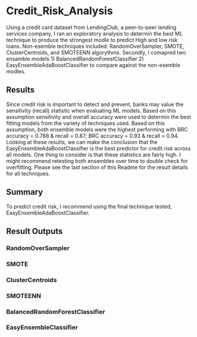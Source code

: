 # Credit_Risk_Analysis

Using a credit card  dataset from LendingClub, a peer-to-peer lending services company, I ran an exploratory analysis to determin the best ML  technique to produce the strongest modle to predict High and low risk loans.  Non-esemble techniques included: RandomOverSampler, SMOTE, ClusterCentroids, and SMOTEENN algorythms.  Secondly, I comapred two ensamble models 1) BalancedRandomForestClassifier 2) EasyEnsembleAdaBoostClassifier to compare against the non-esemble modles.  

## Results
Since credit risk is important to detect and prevent, banks may value the sensitivity (recall) statistic when evaluating ML models.  Based on this assumption sensitivity and overall accuracy were used to determin the best fitting models from the variety of techniques used.  Based on this assumption, both ensemble models were the highest performing with BRC accuracy = 0.788 & recall = 0.87; BRC accuracy = 0.93 & recall = 0.94.  Looking at these results, we can make the conclusion that the EasyEnsembleAdaBoostClassifier is the best predictor for credit risk across all models.  One thing to consider is that these statistics are fairly high.  I might recommend retesting both ensembles over time to double check for overfitting. Please see the last section of this Readme for the result details for all techniques. 

## Summary
To predict credit risk, I recommend using the final technique tested, EasyEnsembleAdaBoostClassifier. 

## Result Outputs

### RandomOverSampler

### SMOTE

### ClusterCentroids

### SMOTEENN

### BalancedRandomForestClassifier

### EasyEnsembleClassifier
